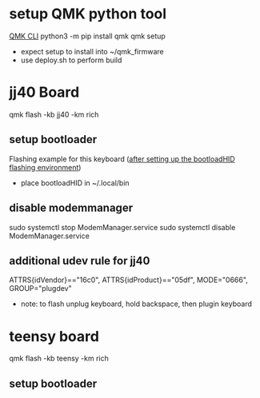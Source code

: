 # setup QMK python tool
[QMK CLI](https://beta.docs.qmk.fm)
python3 -m pip install qmk
qmk setup
* expect setup to install into ~/qmk_firmware
* use deploy.sh to perform build


# jj40 Board
qmk flash -kb jj40 -km rich

## setup bootloader
Flashing example for this keyboard ([after setting up the bootloadHID flashing environment](https://docs.qmk.fm/#/flashing_bootloadhid))
* place bootloadHID in ~/.local/bin

## disable modemmanager
sudo systemctl stop ModemManager.service
sudo systemctl disable ModemManager.service

## additional udev rule for jj40
ATTRS{idVendor}=="16c0", ATTRS{idProduct}=="05df", MODE="0666", GROUP="plugdev"

* note: to flash unplug keyboard, hold backspace, then plugin keyboard

# teensy board
qmk flash -kb teensy -km rich
## setup bootloader

